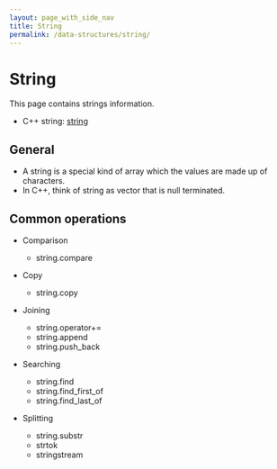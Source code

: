 ```yaml
---
layout: page_with_side_nav
title: String
permalink: /data-structures/string/
---
```


# String
This page contains strings information.
- C++ string: [string](https://www.cplusplus.com/reference/string/string/)


## General
- A string is a special kind of array which the values are made up of characters.
- In C++, think of string as vector<char> that is null terminated.


## Common operations
- Comparison
  - string.compare

- Copy
  - string.copy

- Joining
  - string.operator+=
  - string.append
  - string.push_back

- Searching
  - string.find
  - string.find_first_of
  - string.find_last_of
  
- Splitting
  - string.substr
  - strtok
  - stringstream
